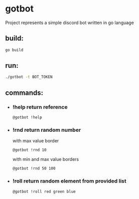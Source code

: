 # gotbot

Project represents a simple discord bot written in go language

## build:

```bash
go build
```

## run:

```bash
./gotbot -t BOT_TOKEN
```

## commands:

* ### !help return reference
    ```text
    @gotbot !help
    ```
* ### !rnd return random number
    with max value border
    ```text
    @gotbot !rnd 10
    ```
    with min and max value borders
    ```text
    @gotbot !rnd 50 100
    ``` 
* ### !roll return random element from provided list
    ```text
    @gotbot !roll red green blue 
    ```